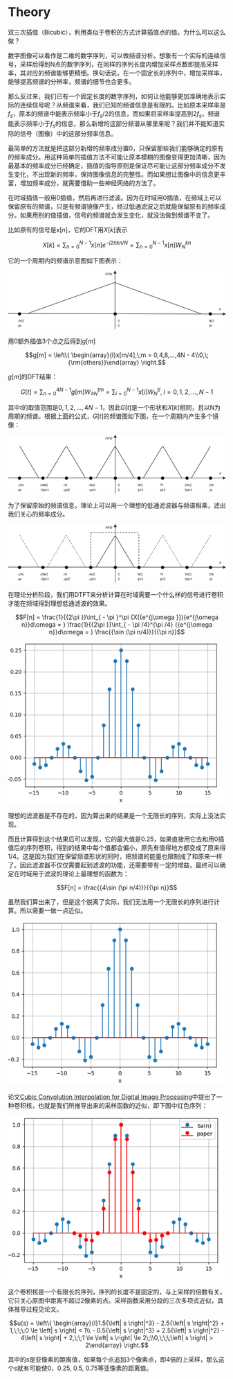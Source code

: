 # Theory

双三次插值（Bicubic），利用类似于卷积的方式计算插值点的值。为什么可以这么做？

数字图像可以看作是二维的数字序列，可以做频谱分析。想象有一个实际的连续信号，采样后得到N点的数字序列，在同样的序列长度内增加采样点数即提高采样率，其对应的频谱能够更精细。换句话说，在一个固定长的序列中，增加采样率，能够提高频谱的分辨率，频谱的细节也会更多。

那么反过来，我们已有一个固定长度的数字序列，如何让他能够更加准确地表示实际的连续信号呢？从频谱来看，我们已知的频谱信息是有限的。比如原本采样率是$f_s$，原本的频谱中能表示频率小于$f_s/2$的信息，而如果将采样率提高到$2f_s$，频谱能表示频率小于$f_s$的信息，那么新增的这部分频谱从哪里来呢？我们并不能知道实际的信号（图像）中的这部分频率信息。

最简单的方法就是把这部分新增的频率成分置0，只保留那些我们能够确定的原有的频率成分。用这种简单的插值方法不可能让原本模糊的图像变得更加清晰，因为最基本的频率成分已经确定，插值的指导原则是保证尽可能让这部分频率成分不发生变化，不出现新的频率，保持图像信息的完整性。而如果想让图像中的信息更丰富，增加频率成分，就需要借助一些神经网络的方法了。

在时域插值一般用0插值，然后再进行滤波。因为在时域用0插值，在频域上可以保留原有的频谱，只是有频谱镜像产生，经过低通滤波之后就能保留原有的频率成分。如果用别的值插值，信号的频谱就会发生变化，就没法做到频谱不变了。

比如原有的信号是$x[n]$，它的DFT用$X[k]$表示

$$X[k] = {\sum\nolimits_{n = 0}^{N - 1} {x[n]e} ^{ - j2\pi kn/N}} = \sum\nolimits_{n = 0}^{N - 1} {x[n]W_N^{kn}} $$

它的一个周期内的频谱示意图如下图表示：

![Xk](./images/Xk.png)

用0额外插值3个点之后得到$g[m]$

$$g[m] = \left\{ \begin{array}{l}x[m/4],\;m = 0,4,8,...,4N - 4\\0,\;{\rm{others}}\end{array} \right.$$

$g[m]$的DFT结果：

$$G[t] = \sum\nolimits_{n = 0}^{4N - 1} {g[m]W_{4N}^{tm}}  = \sum\nolimits_{i = 0}^{N - 1} {x[i]} W_N^{ti},\;i = 0,1,2,...,N - 1$$

其中$t$的取值范围是$0,1,2,...,4N-1$，因此$G[t]$是一个形状和$X[k]$相同，且以N为周期的频谱。根据上面的公式，$G[t]$的频谱图如下图，在一个周期内产生多个镜像：

![Gt](./images/Gt.png)

为了保留原始的频谱信息，理论上可以用一个理想的低通滤波器与频谱相乘，滤出我们关心的频率成分。

![Gm_filtered](./images/Gt_filtered.png)

在理论分析阶段，我们用DTFT来分析计算在时域需要一个什么样的信号进行卷积才能在频域得到理想低通滤波的效果。

$$F[n] = \frac{1}{{2\pi }}\int_{ - \pi }^\pi  {X({e^{j\omega }}){e^{j\omega n}}d\omega  = } \frac{1}{{2\pi }}\int_{ - \pi /4}^{\pi /4} {{e^{j\omega n}}d\omega  = } \frac{{\sin (\pi n/4)}}{{\pi n}}$$

![stem](./images/2024-04-23-15-31-02.png)

理想的滤波器是不存在的，因为算出来的结果是一个无限长的序列，实际上没法实现。

而且计算得到这个结果后可以发现，它的最大值是0.25，如果直接用它去和用0插值后的序列卷积，得到的结果中每个值都会偏小，原先有值得地方都变成了原来得1/4。这是因为我们在保留频谱形状的同时，把频谱的能量也限制成了和原来一样了。因此滤波器不仅仅需要起到滤波的功能，还需要带有一定的增益，最终可以确定在时域用于滤波的理论上最理想的函数为：

$$F[n] = \frac{{4\sin (\pi n/4)}}{{\pi n}}$$

虽然我们算出来了，但是这个脱离了实际，我们无法用一个无限长的序列进行计算。所以需要一做一点近似。

![stem](./images/2024-04-23-15-39-05.png)

论文[Cubic Convolution Interpolation for Digital Image Processing](http://hmi.stanford.edu/doc/Tech_Notes/filtergram_interpolation/Keys_cubic_interp.pdf)中提出了一种卷积核，也就是我们所推导出来的采样函数的近似，即下图中红色序列：

![compare](./images/2024-04-23-15-51-58.png)

这个卷积核是一个有限长的序列，序列的长度不是固定的，与上采样的倍数有关。它只关心原图中距离不超过2像素的点。采样函数采用分段的三次多项式近似，具体推导过程见论文。

$$u(s) = \left\{ \begin{array}{l}1.5{\left| s \right|^3} - 2.5{\left| s \right|^2} + 1,\;\;\;0 \le \left| s \right| < 1\\ - 0.5{\left| s \right|^3} + 2.5{\left| s \right|^2} - 4\left| s \right| + 2,\;\;1 \le \left| s \right| \le 2\;\\0,\;\;\;\left| s \right| > 2\end{array} \right.$$

其中的$s$是亚像素的距离值，如果每个点追加3个像素点，即4倍的上采样，那么这个$s$就有可能使0，0.25, 0.5, 0.75等亚像素的距离值。
